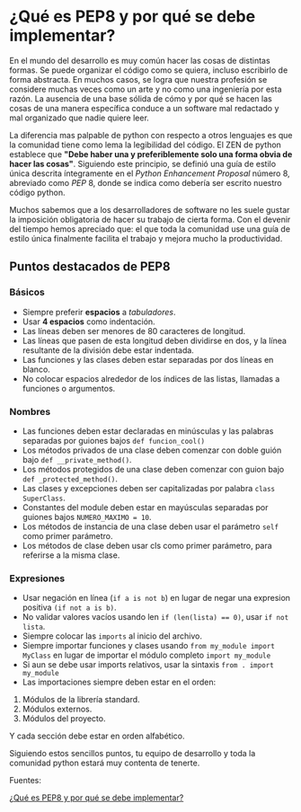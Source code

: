 # ¿Qué es PEP8 y por qué se debe implementar?

En el mundo del desarrollo es muy común hacer las cosas de distintas formas. Se puede organizar el código como se quiera, incluso escribirlo de forma abstracta. En muchos casos, se logra que nuestra profesión se considere muchas veces como un arte y no como una ingeniería por esta razón. La ausencia de una base sólida de cómo y por qué se hacen las cosas de una manera específica conduce a un software mal redactado y mal organizado que nadie quiere leer. 

La diferencia mas palpable de python con respecto a otros lenguajes es que la comunidad tiene como lema la legibilidad del código. El ZEN de python establece que **"Debe haber una y preferiblemente solo una forma obvia de hacer las cosas"**. Siguiendo este principio, se definió una guía de estilo única descrita íntegramente en el *Python Enhancement Proposal* número 8, abreviado como *PEP* 8, donde se indica como debería ser escrito nuestro código python.

Muchos sabemos que a los desarrolladores de software no les suele gustar la imposición obligatoria de hacer su trabajo de cierta forma. Con el devenir del tiempo hemos apreciado que: el que toda la comunidad use una guía de estilo única finalmente facilita el trabajo y mejora mucho la productividad.

## Puntos destacados de PEP8

### Básicos

- Siempre preferir **espacios** a *tabuladores*.
- Usar **4 espacios** como indentación.
- Las líneas deben ser menores de 80 caracteres de longitud.
- Las líneas que pasen de esta longitud deben dividirse en dos, y la línea resultante de la división debe estar indentada.
- Las funciones y las clases deben estar separadas por dos líneas en blanco.
- No colocar espacios alrededor de los índices de las listas, llamadas a funciones o argumentos.

### Nombres

- Las funciones deben estar declaradas en minúsculas y las palabras separadas por guiones bajos `def funcion_cool()` 
- Los métodos privados de una clase deben comenzar con doble guión bajo `def __private_method()`.
- Los métodos protegidos de una clase deben comenzar con guion bajo `def _protected_method()`.
- Las clases y excepciones deben ser capitalizadas por palabra `class SuperClass`.
- Constantes del module deben estar en mayúsculas separadas por guiones bajos `NUMERO_MAXIMO = 10`.
- Los métodos de instancia de una clase deben usar el parámetro `self` como primer parámetro.
- Los métodos de clase deben usar cls como primer parámetro, para referirse a la misma clase.

### Expresiones

- Usar negación en línea (`if a is not b`) en lugar de negar una expresion positiva `(if not a is b)`.
- No validar valores vacíos usando len `if (len(lista) == 0)`, usar `if not lista`.
- Siempre colocar las `imports` al inicio del archivo.
- Siempre importar funciones y clases usando `from my_module import MyClass` en lugar de importar el módulo completo `import my_module` 
- Si aun se debe usar imports relativos, usar la sintaxis `from . import my_module` 
- Las importaciones siempre deben estar en el orden:
1. Módulos de la librería standard.
2. Módulos externos.
3. Módulos del proyecto.

Y cada sección debe estar en orden alfabético.

Siguiendo estos sencillos puntos, tu equipo de desarrollo y toda la comunidad python estará muy contenta de tenerte. 

Fuentes:

[¿Qué es PEP8 y por qué se debe implementar?](https://dev.to/viktorvillalobos/que-es-el-pep-8-y-porque-deberia-implementarlo-54bh)